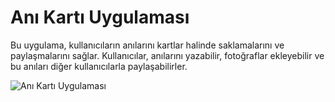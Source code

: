 # Anı Kartı Uygulaması

Bu uygulama, kullanıcıların anılarını kartlar halinde saklamalarını ve paylaşmalarını sağlar. Kullanıcılar, anılarını yazabilir, fotoğraflar ekleyebilir ve bu anıları diğer kullanıcılarla paylaşabilirler.

![Anı Kartı Uygulaması](https://i.hizliresim.com/j8uzjsp.png)